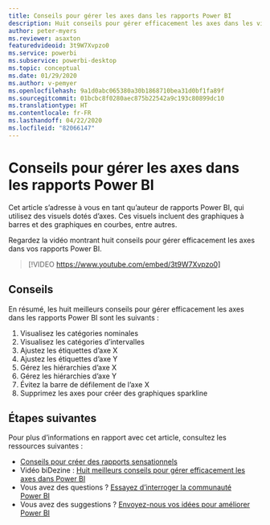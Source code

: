 ```yaml
---
title: Conseils pour gérer les axes dans les rapports Power BI
description: Huit conseils pour gérer efficacement les axes dans les visuels de rapports Power BI, dans Power BI Desktop ou dans le service Power BI.
author: peter-myers
ms.reviewer: asaxton
featuredvideoid: 3t9W7Xvpzo0
ms.service: powerbi
ms.subservice: powerbi-desktop
ms.topic: conceptual
ms.date: 01/29/2020
ms.author: v-pemyer
ms.openlocfilehash: 9a1d0abc065380a30b1868710bea31d0bf1fa89f
ms.sourcegitcommit: 01bcbc8f0280aec875b22542a9c193c80899dc10
ms.translationtype: HT
ms.contentlocale: fr-FR
ms.lasthandoff: 04/22/2020
ms.locfileid: "82066147"
---
```

# <a name="tips-to-manage-axes-in-power-bi-reports"></a>Conseils pour gérer les axes dans les rapports Power BI

Cet article s’adresse à vous en tant qu’auteur de rapports Power BI, qui utilisez des visuels dotés d’axes. Ces visuels incluent des graphiques à barres et des graphiques en courbes, entre autres.

Regardez la vidéo montrant huit conseils pour gérer efficacement les axes dans vos rapports Power BI.

> [!VIDEO https://www.youtube.com/embed/3t9W7Xvpzo0]

## <a name="tips"></a>Conseils

En résumé, les huit meilleurs conseils pour gérer efficacement les axes dans les rapports Power BI sont les suivants :

1. Visualisez les catégories nominales
1. Visualisez les catégories d’intervalles
1. Ajustez les étiquettes d’axe X
1. Ajustez les étiquettes d’axe Y
1. Gérez les hiérarchies d’axe X
1. Gérez les hiérarchies d’axe Y
1. Évitez la barre de défilement de l’axe X
1. Supprimez les axes pour créer des graphiques sparkline

## <a name="next-steps"></a>Étapes suivantes

Pour plus d’informations en rapport avec cet article, consultez les ressources suivantes :

- [Conseils pour créer des rapports sensationnels](../desktop-tips-and-tricks-for-creating-reports.md)
- Vidéo biDezine : [Huit meilleurs conseils pour gérer efficacement les axes dans Power BI](https://www.youtube.com/watch?v=3t9W7Xvpzo0)
- Vous avez des questions ? [Essayez d’interroger la communauté Power BI](https://community.powerbi.com/)
- Vous avez des suggestions ? [Envoyez-nous vos idées pour améliorer Power BI](https://ideas.powerbi.com)
